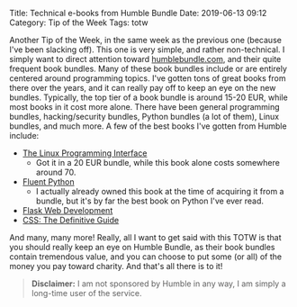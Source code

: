Title: Technical e-books from Humble Bundle
Date: 2019-06-13 09:12
Category: Tip of the Week
Tags: totw

Another Tip of the Week, in the same week as the previous one (because I've
been slacking off). This one is very simple, and rather non-technical. I simply
want to direct attention toward
[humblebundle.com](https://www.humblebundle.com/), and their quite frequent book
bundles. Many of these book bundles include or are entirely centered around
programming topics. I've gotten tons of great books from there over the years,
and it can really pay off to keep an eye on the new bundles. Typically, the top
tier of a book bundle is around 15-20 EUR, while most books in it cost more
alone. There have been general programming bundles, hacking/security bundles,
Python bundles (a lot of them), Linux bundles, and much more. A few of the best
books I've gotten from Humble include:

* [The Linux Programming Interface](https://www.amazon.com/Linux-Programming-Interface-System-Handbook/dp/1593272200)
    - Got it in a 20 EUR bundle, while this book alone costs somewhere around 70.
* [Fluent Python](https://www.amazon.com/Fluent-Python-Concise-Effective-Programming-dp-1491946008/dp/1491946008/ref=mt_paperback?_encoding=UTF8&me=&qid=)
    - I actually already owned this book at the time of acquiring it from a
      bundle, but it's by far the best book on Python I've ever read.
* [Flask Web Development](https://www.amazon.com/Flask-Web-Development-Developing-Applications-dp-1491991739/dp/1491991739/ref=mt_paperback?_encoding=UTF8&me=&qid=1560410372)
* [CSS: The Definitive Guide](https://www.amazon.com/CSS-Definitive-Guide-Visual-Presentation-dp-1449393195/dp/1449393195/ref=mt_paperback?_encoding=UTF8&me=&qid=1560410482)

And many, many more! Really, all I want to get said with this TOTW is that you
should really keep an eye on Humble Bundle, as their book bundles contain
tremendous value, and you can choose to put some (or all) of the money you pay
toward charity. And that's all there is to it!

> **Disclaimer:** I am not sponsored by Humble in any way, I am simply a
> long-time user of the service.
